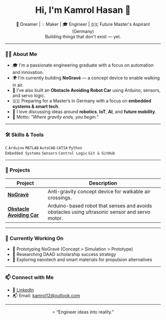 <h1 align="center">Hi, I'm Kamrol Hasan 👋</h1>

<p align="center">
  🚀 Dreamer | 💡 Maker | 🎓 Engineer | 🇩🇪 Future Master's Aspirant (Germany)<br>
  Building things that don't exist — yet.
</p>

---

### 👨‍💻 About Me

- 🎓 I'm a passionate engineering graduate with a focus on automation and innovation.
- 🌍 I'm currently building **NoGravè** — a concept device to enable walking in air.
- 🤖 I’ve also built an **Obstacle Avoiding Robot Car** using Arduino, sensors, and servo logic.
- 🇩🇪 Preparing for a Master’s in Germany with a focus on **embedded systems & smart tech**.
- 💬 I love discussing ideas around **robotics**, **IoT**, **AI**, and **future mobility**.
- 💭 Motto: *"Where gravity ends, you begin."*

---

### 🛠️ Skills & Tools

`C` `Arduino` `MATLAB` `AutoCAD` `CATIA` `Python`  
`Embedded Systems` `Sensors` `Control Logic` `Git & GitHub`

---

### 📂 Projects

| Project | Description |
|--------|-------------|
| [**NoGravè**](https://github.com/kamrol85/nograve-concept) | Anti-gravity concept device for walkable air crossings. |
| [**Obstacle Avoiding Car**](https://github.com/kamrol85/obstacle-avoiding-car) | Arduino-based robot that senses and avoids obstacles using ultrasonic sensor and servo motor. |

---

### 🌱 Currently Working On

- 🚧 Prototyping NoGravè (Concept > Simulation > Prototype)
- 📝 Researching DAAD scholarship success strategy
- 🧠 Exploring nanotech and smart materials for propulsion alternatives

---

### 📫 Connect with Me

- 💼 [LinkedIn](https://www.linkedin.com/in/kamrol-hasan-9395502ba/)   
- 📬 Email: kamrol12@outlook.com

---

<p align="center">
  ⭐️ “Engineer ideas into reality.”  
</p>
